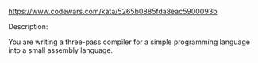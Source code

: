 https://www.codewars.com/kata/5265b0885fda8eac5900093b

Description:

You are writing a three-pass compiler for a simple programming language into a small assembly language.